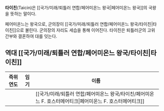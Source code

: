 **타이친**(Taicin)은 [[국가/미래/퇴틀러 연합/페어미온느 왕국|페어미온느 왕국]]의 국왕을 뜻하는 말이다.

페어미온느는 왕국으로, 군의장이 [[국가/미래/퇴틀러 연합/페어미온느 왕국/타이친|타이친]]으로 불린다. 군의장의 자리도 세습을 통해 이어진다. 타이친은 퇴틀러군의 고위 간부와 결혼하여 대를 잇는다.

## 역대 [[국가/미래/퇴틀러 연합/페어미온느 왕국/타이친|타이친]]

| 즉위연도 | 임기  | 이름                                                               |
| ---- | --- | ---------------------------------------------------------------- |
|      |     | [[국가/미래/퇴틀러 연합/페어미온느 왕국/타이친/페어미온느 F. 호스터메어티크\|페어미온느 F. 호스터메어티크]] |


